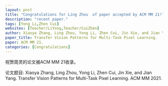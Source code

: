 ```yaml
---
layout: post
title: "Congratulations for Ling Zhou  of paper accepted by ACM MM 21!"
description: "recent paper."
tags: [Yong Li,Zhen Cui]
websites: [Teacher/LiYong,Teacher/CuiZhen]
author: Xiaoya Zhang, Ling Zhou, Yong Li, Zhen Cui, Jin Xie, and Jian Yang. 
paper_title: Transfer Vision Patterns for Multi-Task Pixel Learning. 
paper: ACM MM 21.
categories: [Congratulations]
---
```

祝贺周灵的论文被ACM MM 21收录。

论文题目: Xiaoya Zhang, Ling Zhou, Yong Li, Zhen Cui, Jin Xie, and Jian Yang. Transfer Vision Patterns for Multi-Task Pixel Learning. ACM MM 2021.



